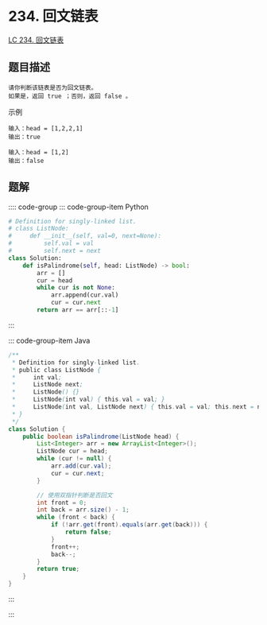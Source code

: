 # 234. 回文链表

[LC 234. 回文链表](https://leetcode-cn.com/problems/palindrome-linked-list/)

## 题目描述
```
请你判断该链表是否为回文链表。
如果是，返回 true ；否则，返回 false 。
```
示例
```
输入：head = [1,2,2,1]
输出：true

输入：head = [1,2]
输出：false
```

## 题解

:::: code-group
::: code-group-item Python

```python
# Definition for singly-linked list.
# class ListNode:
#     def __init__(self, val=0, next=None):
#         self.val = val
#         self.next = next
class Solution:
    def isPalindrome(self, head: ListNode) -> bool:
        arr = []
        cur = head
        while cur is not None:
            arr.append(cur.val)
            cur = cur.next
        return arr == arr[::-1]
```

:::

::: code-group-item Java

```java
/**
 * Definition for singly-linked list.
 * public class ListNode {
 *     int val;
 *     ListNode next;
 *     ListNode() {}
 *     ListNode(int val) { this.val = val; }
 *     ListNode(int val, ListNode next) { this.val = val; this.next = next; }
 * }
 */
class Solution {
    public boolean isPalindrome(ListNode head) {
        List<Integer> arr = new ArrayList<Integer>();
        ListNode cur = head;
        while (cur != null) {
            arr.add(cur.val);
            cur = cur.next;
        }

        // 使用双指针判断是否回文
        int front = 0;
        int back = arr.size() - 1;
        while (front < back) {
            if (!arr.get(front).equals(arr.get(back))) {
                return false;
            }
            front++;
            back--;
        }
        return true;
    }
}
```

:::

:::